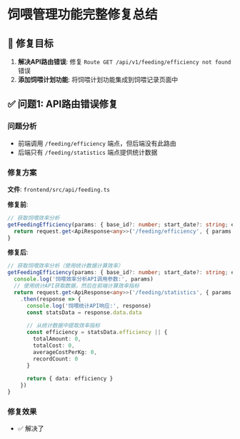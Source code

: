 # 饲喂管理功能完整修复总结

## 🎯 修复目标
1. **解决API路由错误**: 修复 `Route GET /api/v1/feeding/efficiency not found` 错误
2. **添加饲喂计划功能**: 将饲喂计划功能集成到饲喂记录页面中

## ✅ 问题1: API路由错误修复

### 问题分析
- 前端调用 `/feeding/efficiency` 端点，但后端没有此路由
- 后端只有 `/feeding/statistics` 端点提供统计数据

### 修复方案
**文件**: `frontend/src/api/feeding.ts`

**修复前**:
```typescript
// 获取饲喂效率分析
getFeedingEfficiency(params: { base_id?: number; start_date?: string; end_date?: string } = {}): Promise<{ data: any }> {
  return request.get<ApiResponse<any>>('/feeding/efficiency', { params })
}
```

**修复后**:
```typescript
// 获取饲喂效率分析（使用统计数据计算效率）
getFeedingEfficiency(params: { base_id?: number; start_date?: string; end_date?: string } = {}): Promise<{ data: any }> {
  console.log('饲喂效率分析API调用参数:', params)
  // 使用统计API获取数据，然后在前端计算效率指标
  return request.get<ApiResponse<any>>('/feeding/statistics', { params })
    .then(response => {
      console.log('饲喂统计API响应:', response)
      const statsData = response.data.data
      
      // 从统计数据中提取效率指标
      const efficiency = statsData.efficiency || {
        totalAmount: 0,
        totalCost: 0,
        averageCostPerKg: 0,
        recordCount: 0
      }
      
      return { data: efficiency }
    })
}
```

### 修复效果
- ✅ 解决了